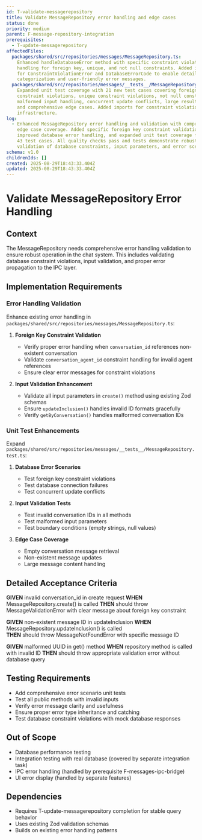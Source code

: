 ```yaml
---
id: T-validate-messagerepository
title: Validate MessageRepository error handling and edge cases
status: done
priority: medium
parent: F-message-repository-integration
prerequisites:
  - T-update-messagerepository
affectedFiles:
  packages/shared/src/repositories/messages/MessageRepository.ts:
    Enhanced handleDatabaseError method with specific constraint violation
    handling for foreign key, unique, and not null constraints. Added imports
    for ConstraintViolationError and DatabaseErrorCode to enable detailed error
    categorization and user-friendly error messages.
  packages/shared/src/repositories/messages/__tests__/MessageRepository.test.ts:
    Expanded unit test coverage with 21 new test cases covering foreign key
    constraint violations, unique constraint violations, not null constraints,
    malformed input handling, concurrent update conflicts, large result sets,
    and comprehensive edge cases. Added imports for constraint violation testing
    infrastructure.
log:
  - Enhanced MessageRepository error handling and validation with comprehensive
    edge case coverage. Added specific foreign key constraint validation,
    improved database error handling, and expanded unit test coverage from 22 to
    43 test cases. All quality checks pass and tests demonstrate robust
    validation of database constraints, input parameters, and error scenarios.
schema: v1.0
childrenIds: []
created: 2025-08-29T18:43:33.404Z
updated: 2025-08-29T18:43:33.404Z
---
```


# Validate MessageRepository Error Handling

## Context

The MessageRepository needs comprehensive error handling validation to ensure robust operation in the chat system. This includes validating database constraint violations, input validation, and proper error propagation to the IPC layer.

## Implementation Requirements

### Error Handling Validation

Enhance existing error handling in `packages/shared/src/repositories/messages/MessageRepository.ts`:

1. **Foreign Key Constraint Validation**
   - Verify proper error handling when `conversation_id` references non-existent conversation
   - Validate `conversation_agent_id` constraint handling for invalid agent references
   - Ensure clear error messages for constraint violations

2. **Input Validation Enhancement**
   - Validate all input parameters in `create()` method using existing Zod schemas
   - Ensure `updateInclusion()` handles invalid ID formats gracefully
   - Verify `getByConversation()` handles malformed conversation IDs

### Unit Test Enhancements

Expand `packages/shared/src/repositories/messages/__tests__/MessageRepository.test.ts`:

1. **Database Error Scenarios**
   - Test foreign key constraint violations
   - Test database connection failures
   - Test concurrent update conflicts

2. **Input Validation Tests**
   - Test invalid conversation IDs in all methods
   - Test malformed input parameters
   - Test boundary conditions (empty strings, null values)

3. **Edge Case Coverage**
   - Empty conversation message retrieval
   - Non-existent message updates
   - Large message content handling

## Detailed Acceptance Criteria

**GIVEN** invalid conversation_id in create request
**WHEN** MessageRepository.create() is called
**THEN** should throw MessageValidationError with clear message about foreign key constraint

**GIVEN** non-existent message ID in updateInclusion
**WHEN** MessageRepository.updateInclusion() is called  
**THEN** should throw MessageNotFoundError with specific message ID

**GIVEN** malformed UUID in get() method
**WHEN** repository method is called with invalid ID
**THEN** should throw appropriate validation error without database query

## Testing Requirements

- Add comprehensive error scenario unit tests
- Test all public methods with invalid inputs
- Verify error message clarity and usefulness
- Ensure proper error type inheritance and catching
- Test database constraint violations with mock database responses

## Out of Scope

- Database performance testing
- Integration testing with real database (covered by separate integration task)
- IPC error handling (handled by prerequisite F-messages-ipc-bridge)
- UI error display (handled by separate features)

## Dependencies

- Requires T-update-messagerepository completion for stable query behavior
- Uses existing Zod validation schemas
- Builds on existing error handling patterns

